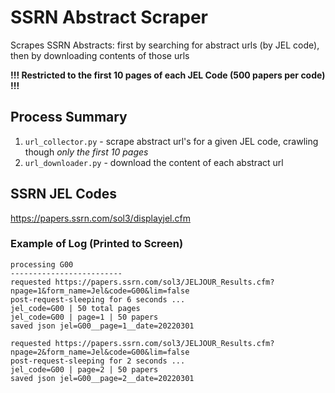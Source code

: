 # SSRN Abstract Scraper
Scrapes SSRN Abstracts: first by searching for abstract urls (by JEL code), then by downloading contents of those urls

**!!! Restricted to the first 10 pages of each JEL Code (500 papers per code) !!!**


## Process Summary
1. `url_collector.py` - scrape abstract url's for a given JEL code, crawling though *only the first 10 pages*
2. `url_downloader.py` - download the content of each abstract url

## SSRN JEL Codes
https://papers.ssrn.com/sol3/displayjel.cfm

### Example of Log (Printed to Screen)
```
processing G00
-------------------------
requested https://papers.ssrn.com/sol3/JELJOUR_Results.cfm?npage=1&form_name=Jel&code=G00&lim=false
post-request-sleeping for 6 seconds ... 
jel_code=G00 | 50 total pages
jel_code=G00 | page=1 | 50 papers
saved json jel=G00__page=1__date=20220301

requested https://papers.ssrn.com/sol3/JELJOUR_Results.cfm?npage=2&form_name=Jel&code=G00&lim=false
post-request-sleeping for 2 seconds ... 
jel_code=G00 | page=2 | 50 papers
saved json jel=G00__page=2__date=20220301
```
